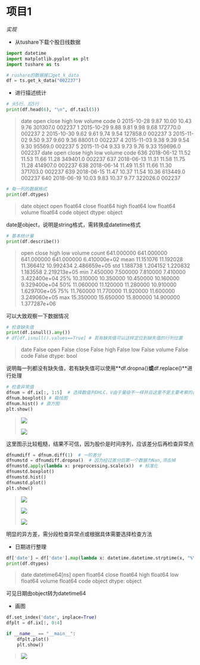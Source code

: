# 项目1

*实现*

- 从tushare下载个股日线数据

~~~python
import datetime
import matplotlib.pyplot as plt
import tushare as ts

# rushare的数据接口get_k_data
df = ts.get_k_data("002237")
~~~

- 进行描述统计

~~~python
# 头5行、后5行
print(df.head(6), "\n", df.tail(5))
~~~

> date  open  close   high   low    volume    code
> 0  2015-10-28  9.87  10.00  10.43  9.76  301307.0  002237
> 1  2015-10-29  9.88   9.81   9.98  9.68  172770.0  002237
> 2  2015-10-30  9.62   9.61   9.74  9.54  127858.0  002237
> 3  2015-11-02  9.50   9.37   9.60  9.36   88001.0  002237
> 4  2015-11-03  9.38   9.39   9.54  9.30   95569.0  002237
> 5  2015-11-04  9.33   9.73   9.76  9.33  159696.0  002237 
> date   open  close   high    low    volume    code
> 636  2018-06-12  11.52  11.53  11.66  11.28  349401.0  002237
> 637  2018-06-13  11.31  11.58  11.75  11.28  414907.0  002237
> 638  2018-06-14  11.49  11.51  11.66  11.30  371703.0  002237
> 639  2018-06-15  11.47  10.37  11.54  10.36  613449.0  002237
> 640  2018-06-19  10.03   9.83  10.37   9.77  322026.0  002237

~~~python
# 每一列的数据格式
print(df.dtypes)
~~~

> date       object
> open      float64
> close     float64
> high      float64
> low       float64
> volume    float64
> code       object
> dtype: object

date是object，说明是string格式，需转换成datetime格式

~~~python
# 基本统计量
print(df.describe())
~~~

> open       close        high         low        volume
> count  641.000000  641.000000  641.000000  641.000000  6.410000e+02
> mean    11.151076   11.192028   11.366412   10.992434  2.486659e+05
> std      1.188738    1.204152    1.220832    1.183558  2.219213e+05
> min      7.450000    7.500000    7.810000    7.410000  3.422400e+04
> 25%     10.310000   10.350000   10.450000   10.160000  9.329400e+04
> 50%     11.060000   11.120000   11.280000   10.910000  1.629700e+05
> 75%     11.760000   11.770000   11.920000   11.600000  3.249060e+05
> max     15.350000   15.650000   15.800000   14.900000  1.377287e+06

可以大致观察一下数据情况

~~~python
# 检查缺失值
print(df.isnull().any())
# df[df.isnull().values==True] # 若有缺失值可以这样定位到缺失值的行列位置
~~~

> date      False
> open      False
> close     False
> high      False
> low       False
> volume    False
> code      False
> dtype: bool

说明每一列都没有缺失值，若有缺失值可以使用**df.dropna()**或**df.replace()**进行处理

~~~python
# 检查异常值
dfnum = df.ix[:, 1:5]  # 选择数值列OHLC，V由于量级不一样并且这里不是主要考察的目标，省去
dfnum.boxplot() # 箱线图
dfnum.hist() # 直方图
plt.show()
~~~

> ![](/pics/python_boxplot1.png)
>
> ![](/pics/python_hist1.png)

这里图示比较粗糙，结果不可信，因为股价是时间序列，应该差分后再检查异常点

~~~python
dfnumdiff = dfnum.diff(1)  # 一阶差分
dfnumstd = dfnumdiff.dropna()  # 因为经过差分后第一个数据为Nan,须去掉
dfnumstd.apply(lambda x: preprocessing.scale(x))  # 标准化
dfnumstd.boxplot()
dfnumstd.hist()
dfnumstd.plot()
plt.show()
~~~

> ![](/pics/python_boxplot2.png)
>
> ![](/pics/python_hist2.png)
>
> ![](/pics/python_diff2.png)

明显的异方差，需分段检查异常点或根据具体需要选择检查方法

- 日期进行整理

~~~python
df['date'] = df['date'].map(lambda x: datetime.datetime.strptime(x, "%Y-%m-%d"))
print(df.dtypes)
~~~

> date      datetime64[ns]
> open             float64
> close            float64
> high             float64
> low              float64
> volume           float64
> code              object
> dtype: object

可见日期由object转为datetime64

- 画图

~~~python
df.set_index('date', inplace=True)
dfplt = df.ix[:, 0:4]

if __name__ == "__main__":
    dfplt.plot()
    plt.show()
~~~

> ![](/pics/python_plot3.png)